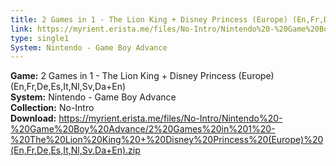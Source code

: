 ```yaml
---
title: 2 Games in 1 - The Lion King + Disney Princess (Europe) (En,Fr,De,Es,It,Nl,Sv,Da+En)
link: https://myrient.erista.me/files/No-Intro/Nintendo%20-%20Game%20Boy%20Advance/2%20Games%20in%201%20-%20The%20Lion%20King%20+%20Disney%20Princess%20(Europe)%20(En,Fr,De,Es,It,Nl,Sv,Da+En).zip
type: single1
System: Nintendo - Game Boy Advance
---
```

<b>Game:</b> 2 Games in 1 - The Lion King + Disney Princess (Europe) (En,Fr,De,Es,It,Nl,Sv,Da+En)<br>
<b>System:</b> Nintendo - Game Boy Advance<br>
<b>Collection:</b> No-Intro<br>
<b>Download:</b> https://myrient.erista.me/files/No-Intro/Nintendo%20-%20Game%20Boy%20Advance/2%20Games%20in%201%20-%20The%20Lion%20King%20+%20Disney%20Princess%20(Europe)%20(En,Fr,De,Es,It,Nl,Sv,Da+En).zip